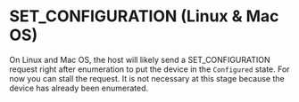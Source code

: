 # SET_CONFIGURATION (Linux & Mac OS)

On Linux and Mac OS, the host will likely send a SET_CONFIGURATION request right after enumeration to put the device in the `Configured` state. For now you can stall the request. It is not necessary at this stage because the device has already been enumerated.

